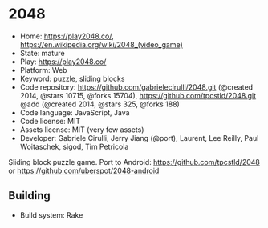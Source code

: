 # 2048

- Home: https://play2048.co/, https://en.wikipedia.org/wiki/2048_(video_game)
- State: mature
- Play: https://play2048.co/
- Platform: Web
- Keyword: puzzle, sliding blocks
- Code repository: https://github.com/gabrielecirulli/2048.git (@created 2014, @stars 10715, @forks 15704), https://github.com/tpcstld/2048.git @add (@created 2014, @stars 325, @forks 188)
- Code language: JavaScript, Java
- Code license: MIT
- Assets license: MIT (very few assets)
- Developer: Gabriele Cirulli, Jerry Jiang (@port), Laurent, Lee Reilly, Paul Woitaschek, sigod, Tim Petricola

Sliding block puzzle game.
Port to Android: https://github.com/tpcstld/2048 or https://github.com/uberspot/2048-android

## Building

- Build system: Rake
